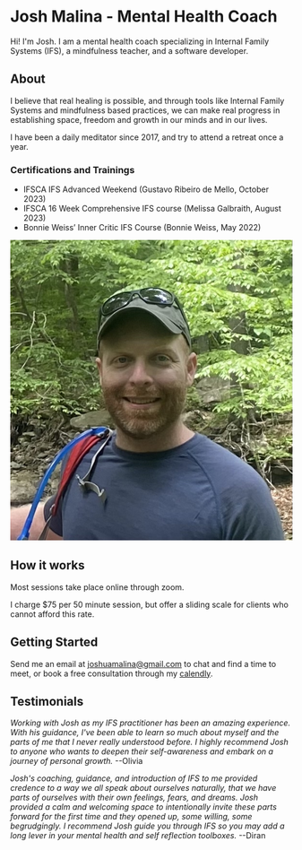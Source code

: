 # Josh Malina - Mental Health Coach

Hi! I'm Josh. I am a mental health coach specializing in Internal Family Systems (IFS), a mindfulness teacher, and a software developer. 

## About

I believe that real healing is possible, and through tools like Internal Family Systems and mindfulness based practices, we can make real progress in establishing space, freedom and growth in our minds and in our lives.

I have been a daily meditator since 2017, and try to attend a retreat once a year.

### Certifications and Trainings

- IFSCA IFS Advanced Weekend (Gustavo Ribeiro de Mello, October 2023)
- IFSCA 16 Week Comprehensive IFS course (Melissa Galbraith, August 2023)
- Bonnie Weiss’ Inner Critic IFS Course (Bonnie Weiss, May 2022)


![image](docs/assets/me_woods.jpg)

## How it works

Most sessions take place online through zoom. 

I charge $75 per 50 minute session, but offer a sliding scale for clients who cannot afford this rate. 

## Getting Started

Send me an email at [joshuamalina@gmail.com](mailto:joshuamalina@gmail.com) to chat and find a time to meet, or book a free consultation through my [calendly](https://calendly.com/anxietybookclub).

## Testimonials

*Working with Josh as my IFS practitioner has been an amazing experience. With his guidance, I've been able to learn so much about myself and the parts of me that I never really understood before. I highly recommend Josh to anyone who wants to deepen their self-awareness and embark on a journey of personal growth.* --Olivia

*Josh's coaching, guidance, and introduction of IFS to me provided credence to a way we all speak about ourselves naturally, that we have parts of ourselves with their own feelings, fears, and dreams. Josh provided a calm and welcoming space to intentionally invite these parts forward for the first time and they opened up, some willing, some begrudgingly. I recommend Josh guide you through IFS so you may add a long lever in your mental health and self reflection toolboxes.* --Diran
